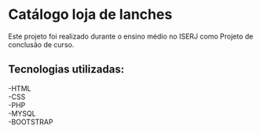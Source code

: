 # Catálogo loja de lanches  

Este projeto foi realizado durante o ensino médio no ISERJ como Projeto de conclusão de curso.  

## Tecnologias utilizadas:  
-HTML  
-CSS  
-PHP  
-MYSQL  
-BOOTSTRAP  